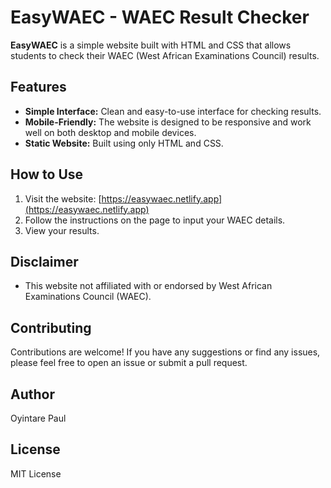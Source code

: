 # EasyWAEC - WAEC Result Checker

**EasyWAEC** is a simple website built with HTML and CSS that allows students to check their WAEC (West African Examinations Council) results.

## Features

* **Simple Interface:** Clean and easy-to-use interface for checking results.
* **Mobile-Friendly:** The website is designed to be responsive and work well on both desktop and mobile devices.
* **Static Website:** Built using only HTML and CSS.

## How to Use

1.  Visit the website: [https://easywaec.netlify.app](https://easywaec.netlify.app)
2.  Follow the instructions on the page to input your WAEC details.
3.  View your results.

## Disclaimer

* This website not affiliated with or endorsed by West African Examinations Council (WAEC).

## Contributing

Contributions are welcome! If you have any suggestions or find any issues, please feel free to open an issue or submit a pull request.

## Author

Oyintare Paul

## License

MIT License
